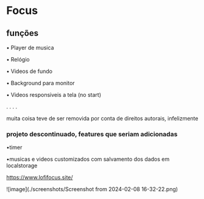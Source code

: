 # Focus


## funções 
 • Player de musica

 • Relógio
 
 • Videos de fundo
 
 • Background para monitor 
 
 • Videos responsiveis a tela (no start)
 
.
.
.
.

muita coisa teve de ser removida por conta de direitos autorais, infelizmente

### projeto descontinuado, features que seriam adicionadas 
 •timer
 
 •musicas e videos customizados com salvamento dos dados em localstorage

    
https://www.lofifocus.site/

![image](./screenshots/Screenshot from 2024-02-08 16-32-22.png)

